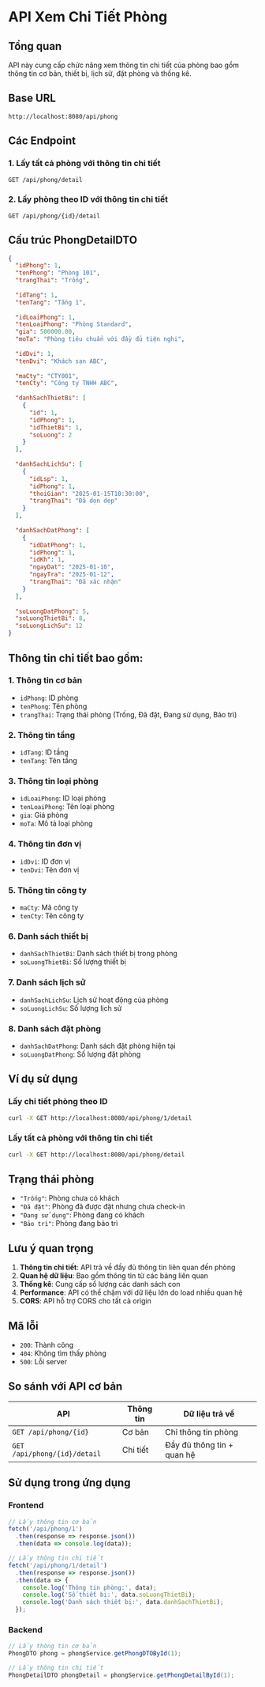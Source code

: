 # API Xem Chi Tiết Phòng

## Tổng quan
API này cung cấp chức năng xem thông tin chi tiết của phòng bao gồm thông tin cơ bản, thiết bị, lịch sử, đặt phòng và thống kê.

## Base URL
```
http://localhost:8080/api/phong
```

## Các Endpoint

### 1. Lấy tất cả phòng với thông tin chi tiết
```
GET /api/phong/detail
```

### 2. Lấy phòng theo ID với thông tin chi tiết
```
GET /api/phong/{id}/detail
```

## Cấu trúc PhongDetailDTO

```json
{
  "idPhong": 1,
  "tenPhong": "Phòng 101",
  "trangThai": "Trống",
  
  "idTang": 1,
  "tenTang": "Tầng 1",
  
  "idLoaiPhong": 1,
  "tenLoaiPhong": "Phòng Standard",
  "gia": 500000.00,
  "moTa": "Phòng tiêu chuẩn với đầy đủ tiện nghi",
  
  "idDvi": 1,
  "tenDvi": "Khách sạn ABC",
  
  "maCty": "CTY001",
  "tenCty": "Công ty TNHH ABC",
  
  "danhSachThietBi": [
    {
      "id": 1,
      "idPhong": 1,
      "idThietBi": 1,
      "soLuong": 2
    }
  ],
  
  "danhSachLichSu": [
    {
      "idLsp": 1,
      "idPhong": 1,
      "thoiGian": "2025-01-15T10:30:00",
      "trangThai": "Đã dọn dẹp"
    }
  ],
  
  "danhSachDatPhong": [
    {
      "idDatPhong": 1,
      "idPhong": 1,
      "idKh": 1,
      "ngayDat": "2025-01-10",
      "ngayTra": "2025-01-12",
      "trangThai": "Đã xác nhận"
    }
  ],
  
  "soLuongDatPhong": 5,
  "soLuongThietBi": 8,
  "soLuongLichSu": 12
}
```

## Thông tin chi tiết bao gồm:

### 1. Thông tin cơ bản
- `idPhong`: ID phòng
- `tenPhong`: Tên phòng
- `trangThai`: Trạng thái phòng (Trống, Đã đặt, Đang sử dụng, Bảo trì)

### 2. Thông tin tầng
- `idTang`: ID tầng
- `tenTang`: Tên tầng

### 3. Thông tin loại phòng
- `idLoaiPhong`: ID loại phòng
- `tenLoaiPhong`: Tên loại phòng
- `gia`: Giá phòng
- `moTa`: Mô tả loại phòng

### 4. Thông tin đơn vị
- `idDvi`: ID đơn vị
- `tenDvi`: Tên đơn vị

### 5. Thông tin công ty
- `maCty`: Mã công ty
- `tenCty`: Tên công ty

### 6. Danh sách thiết bị
- `danhSachThietBi`: Danh sách thiết bị trong phòng
- `soLuongThietBi`: Số lượng thiết bị

### 7. Danh sách lịch sử
- `danhSachLichSu`: Lịch sử hoạt động của phòng
- `soLuongLichSu`: Số lượng lịch sử

### 8. Danh sách đặt phòng
- `danhSachDatPhong`: Danh sách đặt phòng hiện tại
- `soLuongDatPhong`: Số lượng đặt phòng

## Ví dụ sử dụng

### Lấy chi tiết phòng theo ID
```bash
curl -X GET http://localhost:8080/api/phong/1/detail
```

### Lấy tất cả phòng với thông tin chi tiết
```bash
curl -X GET http://localhost:8080/api/phong/detail
```

## Trạng thái phòng
- `"Trống"`: Phòng chưa có khách
- `"Đã đặt"`: Phòng đã được đặt nhưng chưa check-in
- `"Đang sử dụng"`: Phòng đang có khách
- `"Bảo trì"`: Phòng đang bảo trì

## Lưu ý quan trọng

1. **Thông tin chi tiết**: API trả về đầy đủ thông tin liên quan đến phòng
2. **Quan hệ dữ liệu**: Bao gồm thông tin từ các bảng liên quan
3. **Thống kê**: Cung cấp số lượng các danh sách con
4. **Performance**: API có thể chậm với dữ liệu lớn do load nhiều quan hệ
5. **CORS**: API hỗ trợ CORS cho tất cả origin

## Mã lỗi

- `200`: Thành công
- `404`: Không tìm thấy phòng
- `500`: Lỗi server

## So sánh với API cơ bản

| API | Thông tin | Dữ liệu trả về |
|-----|-----------|----------------|
| `GET /api/phong/{id}` | Cơ bản | Chỉ thông tin phòng |
| `GET /api/phong/{id}/detail` | Chi tiết | Đầy đủ thông tin + quan hệ |

## Sử dụng trong ứng dụng

### Frontend
```javascript
// Lấy thông tin cơ bản
fetch('/api/phong/1')
  .then(response => response.json())
  .then(data => console.log(data));

// Lấy thông tin chi tiết
fetch('/api/phong/1/detail')
  .then(response => response.json())
  .then(data => {
    console.log('Thông tin phòng:', data);
    console.log('Số thiết bị:', data.soLuongThietBi);
    console.log('Danh sách thiết bị:', data.danhSachThietBi);
  });
```

### Backend
```java
// Lấy thông tin cơ bản
PhongDTO phong = phongService.getPhongDTOById(1);

// Lấy thông tin chi tiết
PhongDetailDTO phongDetail = phongService.getPhongDetailById(1);
```
